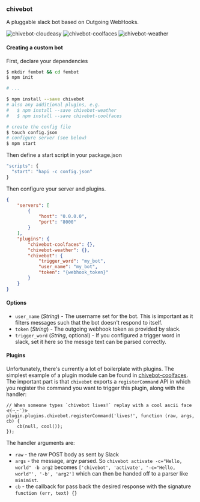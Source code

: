 ### chivebot

A pluggable slack bot based on Outgoing WebHooks.

![chivebot-cloudeasy](examples/img/chivebot-cloudeasy.png "chivebot-cloudeasy plugin")
![chivebot-coolfaces](examples/img/chivebot-coolfaces.png "chivebot-coolfaces plugin")
![chivebot-weather](examples/img/chivebot-weather.png "chivebot-weather plugin")

#### Creating a custom bot
First, declare your dependencies
```bash
$ mkdir fembot && cd fembot
$ npm init

# ...

$ npm install --save chivebot
# also any additional plugins, e.g.
#   $ npm install --save chivebot-weather
#   $ npm install --save chivebot-coolfaces

# create the config file
$ touch config.json
# configure server (see below)
$ npm start
```

Then define a start script in your package.json
```js
"scripts": {
  "start": "hapi -c config.json"
}
```

Then configure your server and plugins.
```json
{
    "servers": [
        {
            "host": "0.0.0.0",
            "port": "8000"
        }
    ],
    "plugins": {
        "chivebot-coolfaces": {},
        "chivebot-weather": {},
        "chivebot": {
            "trigger_word": "my_bot",
            "user_name": "my_bot",
            "token": "{webhook_token}"
        }
    }
}
```

#### Options
- `user_name` (*String*) - The username set for the bot. This is important as it filters messages such that the bot doesn't respond to itself.
- `token` (*String*) - The outgoing webhook token as provided by slack.
- `trigger_word` (*String*, optional) - If you configured a trigger word in slack, set it here so the messge text can be parsed correctly.


#### Plugins
Unfortunately, there's currently a lot of boilerplate with plugins. The simplest example of a plugin module can be found
in [chivebot-coolfaces](https://github.com/totherik/chivebot-coolfaces). The important part is that `chivebot` exports a
`registerCommand` API in which you register the command you want to trigger this plugin, along with the handler:

```javacsript
// When someone types `chivebot lives!` replay with a cool ascii face ᕙ(⇀‸↼‶)ᕗ
plugin.plugins.chivebot.registerCommand('lives!', function (raw, args, cb) {
    cb(null, cool());
});
```

The handler arguments are:
- `raw` - the raw POST body as sent by Slack
- `args` - the message, argv parsed. So `chivebot activate -c="Hello, world" -b arg2` becomes `['chivebot', 'activate', '-c="Hello, world"', '-b', 'arg2']` which can then be handed off to a parser like `minimist`.
- `cb` - the callback for pass back the desired response with the signature `function (err, text) {}`
